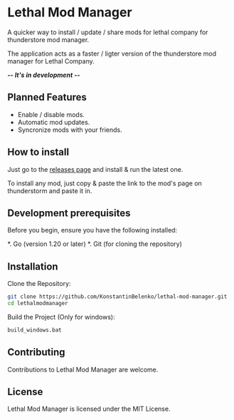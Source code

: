 # Lethal Mod Manager

A quicker way to install / update / share mods for lethal company for thunderstore mod manager.

The application acts as a faster / ligter version of the thunderstore mod manager for Lethal Company.

***-- It's in development --***

## Planned Features

- Enable / disable mods.
- Automatic mod updates.
- Syncronize mods with your friends.

## How to install 

Just go to the [releases page](https://github.com/KonstantinBelenko/lethal-mod-manager/releases) and install & run the latest one.

To install any mod, just copy & paste the link to the mod's page on thunderstorm and paste it in.

## Development prerequisites

Before you begin, ensure you have the following installed:

*. Go (version 1.20 or later)
*. Git (for cloning the repository)

## Installation

Clone the Repository:

```sh
git clone https://github.com/KonstantinBelenko/lethal-mod-manager.git
cd lethalmodmanager
```

Build the Project (Only for windows):

```sh
build_windows.bat
```

## Contributing

Contributions to Lethal Mod Manager are welcome.

## License

Lethal Mod Manager is licensed under the MIT License.
